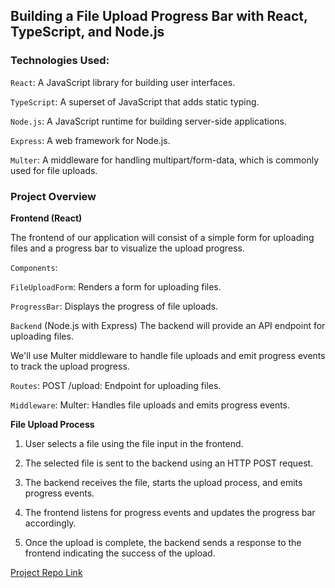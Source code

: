 ## Building a File Upload Progress Bar with React, TypeScript, and Node.js


### Technologies Used:

`React`: A JavaScript library for building user interfaces.

`TypeScript`: A superset of JavaScript that adds static typing.

`Node.js`: A JavaScript runtime for building server-side applications.

`Express`: A web framework for Node.js.

`Multer`: A middleware for handling multipart/form-data, which is commonly used for file uploads.

### Project Overview

__Frontend (React)__

The frontend of our application will consist of a simple form for uploading files and a progress bar to visualize the upload progress.

`Components`:

`FileUploadForm`: Renders a form for uploading files.

`ProgressBar`: Displays the progress of file uploads.

`Backend` (Node.js with Express)
The backend will provide an API endpoint for uploading files. 

We'll use Multer middleware to handle file uploads and emit progress events to track the upload progress.

`Routes`:
POST /upload: Endpoint for uploading files.

`Middleware`:
Multer: Handles file uploads and emits progress events.


__File Upload Process__

1. User selects a file using the file input in the frontend.

2. The selected file is sent to the backend using an HTTP POST request.

3. The backend receives the file, starts the upload process, and emits progress events.

4. The frontend listens for progress events and updates the progress bar accordingly.

5. Once the upload is complete, the backend sends a response to the frontend indicating the success of the upload.


[Project Repo Link ]()